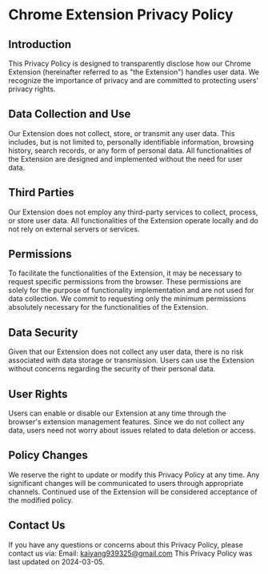 # Chrome Extension Privacy Policy
## Introduction
This Privacy Policy is designed to transparently disclose how our Chrome Extension (hereinafter referred to as "the Extension") handles user data. We recognize the importance of privacy and are committed to protecting users' privacy rights.
## Data Collection and Use
Our Extension does not collect, store, or transmit any user data. This includes, but is not limited to, personally identifiable information, browsing history, search records, or any form of personal data. All functionalities of the Extension are designed and implemented without the need for user data.
## Third Parties
Our Extension does not employ any third-party services to collect, process, or store user data. All functionalities of the Extension operate locally and do not rely on external servers or services.
## Permissions
To facilitate the functionalities of the Extension, it may be necessary to request specific permissions from the browser. These permissions are solely for the purpose of functionality implementation and are not used for data collection. We commit to requesting only the minimum permissions absolutely necessary for the functionalities of the Extension.
## Data Security
Given that our Extension does not collect any user data, there is no risk associated with data storage or transmission. Users can use the Extension without concerns regarding the security of their personal data.
## User Rights
Users can enable or disable our Extension at any time through the browser's extension management features. Since we do not collect any data, users need not worry about issues related to data deletion or access.
## Policy Changes
We reserve the right to update or modify this Privacy Policy at any time. Any significant changes will be communicated to users through appropriate channels. Continued use of the Extension will be considered acceptance of the modified policy.
## Contact Us
If you have any questions or concerns about this Privacy Policy, please contact us via:
Email: kaiyang939325@gmail.com
This Privacy Policy was last updated on 2024-03-05.